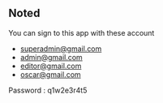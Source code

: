 ## Noted
You can sign to this app with these account 
- superadmin@gmail.com
- admin@gmail.com
- editor@gmail.com
- oscar@gmail.com

Password : q1w2e3r4t5
